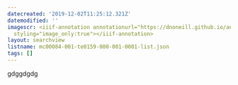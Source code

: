 ```yaml
---
datecreated: '2019-12-02T11:25:12.321Z'
datemodified: ''
imagescr: <iiif-annotation annotationurl="https://dnoneill.github.io/annotate/annotations/6c77b1a0-14f6-11ea-b8e3-1256360c4379.json"
  styling="image_only:true"></iiif-annotation>
layout: searchview
listname: mc00084-001-te0159-000-001-0001-list.json
tags: []
---
```

gdggdgdg